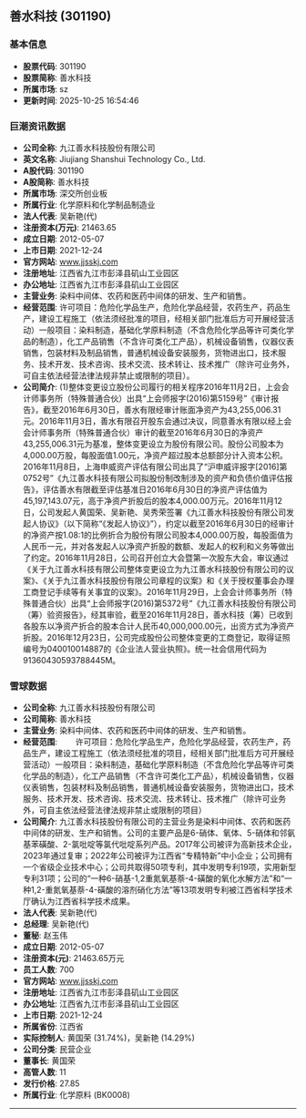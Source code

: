 ## 善水科技 (301190)

### 基本信息

- **股票代码**: 301190
- **股票简称**: 善水科技
- **所属市场**: sz
- **更新时间**: 2025-10-25 16:54:46

### 巨潮资讯数据

- **公司全称**: 九江善水科技股份有限公司
- **英文名称**: Jiujiang Shanshui Technology Co., Ltd.
- **A股代码**: 301190
- **A股简称**: 善水科技
- **所属市场**: 深交所创业板
- **所属行业**: 化学原料和化学制品制造业
- **法人代表**: 吴新艳(代)
- **注册资本(万元)**: 21463.65
- **成立日期**: 2012-05-07
- **上市日期**: 2021-12-24
- **官方网站**: www.jjsskj.com
- **注册地址**: 江西省九江市彭泽县矶山工业园区
- **办公地址**: 江西省九江市彭泽县矶山工业园区
- **主营业务**: 染料中间体、农药和医药中间体的研发、生产和销售。
- **经营范围**: 许可项目：危险化学品生产，危险化学品经营，农药生产，药品生产，建设工程施工（依法须经批准的项目，经相关部门批准后方可开展经营活动）一般项目：染料制造，基础化学原料制造（不含危险化学品等许可类化学品的制造），化工产品销售（不含许可类化工产品），机械设备销售，仪器仪表销售，包装材料及制品销售，普通机械设备安装服务，货物进出口，技术服务、技术开发、技术咨询、技术交流、技术转让、技术推广（除许可业务外，可自主依法经营法律法规非禁止或限制的项目）。
- **公司简介**: (1)整体变更设立股份公司履行的相关程序2016年11月2日，上会会计师事务所（特殊普通合伙）出具“上会师报字(2016)第5159号”《审计报告》，截至2016年6月30日，善水有限经审计账面净资产为43,255,006.31元。2016年11月3日，善水有限召开股东会通过决议，同意善水有限以经上会会计师事务所（特殊普通合伙）审计的截至2016年6月30日的净资产43,255,006.31元为基准，整体变更设立为股份有限公司。股份公司股本为4,000.00万股，每股面值1.00元，净资产超过股本总额部分计入资本公积。2016年11月8日，上海申威资产评估有限公司出具了“沪申威评报字[2016]第0752号”《九江善水科技有限公司拟股份制改制涉及的资产和负债价值评估报告》，评估善水有限截至评估基准日2016年6月30日的净资产评估值为45,197,143.07元，高于净资产折股后的股本4,000.00万元。2016年11月12日，公司发起人黄国荣、吴新艳、吴秀荣签署《九江善水科技股份有限公司发起人协议》（以下简称“《发起人协议》”），约定以截至2016年6月30日的经审计的净资产按1.08:1的比例折合为股份有限公司股本4,000.00万股，每股面值为人民币一元，并对各发起人以净资产折股的数额、发起人的权利和义务等做出了约定。2016年11月28日，公司召开创立大会暨第一次股东大会，审议通过《关于九江善水科技有限公司整体变更设立为九江善水科技股份有限公司的议案》、《关于九江善水科技股份有限公司章程的议案》和《关于授权董事会办理工商登记手续等有关事宜的议案》。2016年11月29日，上会会计师事务所（特殊普通合伙）出具“上会师报字(2016)第5372号”《九江善水科技股份有限公司（筹）验资报告》，经其审验，截至2016年11月28日，善水科技（筹）已收到各股东以净资产折合的股本合计人民币40,000,000.00元，出资方式为净资产折股。2016年12月23日，公司完成股份公司整体变更的工商登记，取得证照编号为040010014887的《企业法人营业执照》。统一社会信用代码为91360430593788445M。

### 雪球数据

- **公司全称**: 九江善水科技股份有限公司
- **公司简称**: 善水科技
- **主营业务**: 染料中间体、农药和医药中间体的研发、生产和销售。
- **经营范围**: 　　许可项目：危险化学品生产，危险化学品经营，农药生产，药品生产，建设工程施工（依法须经批准的项目，经相关部门批准后方可开展经营活动）一般项目：染料制造，基础化学原料制造（不含危险化学品等许可类化学品的制造），化工产品销售（不含许可类化工产品），机械设备销售，仪器仪表销售，包装材料及制品销售，普通机械设备安装服务，货物进出口，技术服务、技术开发、技术咨询、技术交流、技术转让、技术推广（除许可业务外，可自主依法经营法律法规非禁止或限制的项目）
- **公司简介**: 九江善水科技股份有限公司的主营业务是染料中间体、农药和医药中间体的研发、生产和销售。公司的主要产品是6-硝体、氧体、5-硝体和邻氨基苯磺酸、2-氯吡啶等氯代吡啶系列产品。2017年公司被评为高新技术企业，2023年通过复审；2022年公司被评为江西省“专精特新”中小企业；公司拥有一个省级企业技术中心；公司共取得50项专利，其中发明专利19项，实用新型专利31项；公司的“一种6-硝基-1,2重氮氧基萘-4-磺酸的氧化水解方法”和“一种1,2-重氮氧基萘-4-磺酸的溶剂硝化方法”等13项发明专利被江西省科学技术厅确认为江西省科学技术成果。
- **法人代表**: 吴新艳(代)
- **总经理**: 吴新艳(代)
- **董秘**: 赵玉伟
- **成立日期**: 2012-05-07
- **注册资本(元)**: 21463.65万元
- **员工人数**: 700
- **官方网站**: www.jjsskj.com
- **注册地址**: 江西省九江市彭泽县矶山工业园区
- **办公地址**: 江西省九江市彭泽县矶山工业园区
- **上市日期**: 2021-12-24
- **所属省份**: 江西省
- **实际控制人**: 黄国荣 (31.74%)，吴新艳 (14.29%)
- **公司分类**: 民营企业
- **董事长**: 黄国荣
- **高管人数**: 11
- **发行价格**: 27.85
- **所属行业**: 化学原料 (BK0008)

---